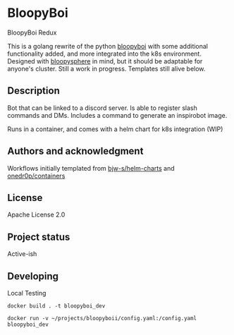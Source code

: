 # BloopyBoi

BloopyBoi Redux

This is a golang rewrite of the python [bloopyboi](https://github.com/h3mmy/bloopyboi) with some additional functionality added, and more integrated into the k8s environment.
Designed with [bloopysphere](https://github.com/h3mmy/bloopysphere) in mind, but it should be adaptable for anyone's cluster.
Still a work in progress. Templates still alive below.

## Description

Bot that can be linked to a discord server. Is able to register slash commands and DMs. Includes a command to generate an inspirobot image.

Runs in a container, and comes with a helm chart for k8s integration (WIP)

## Authors and acknowledgment

Workflows initially templated from [bjw-s/helm-charts](https://github.com/bjw-s/helm-charts) and [onedr0p/containers](https://github.com/onedr0p/containers)

## License

Apache License 2.0

## Project status

Active-ish

## Developing

Local Testing

`docker build . -t bloopyboi_dev`

`docker run -v ~/projects/bloopyboii/config.yaml:/config.yaml bloopyboi_dev`
